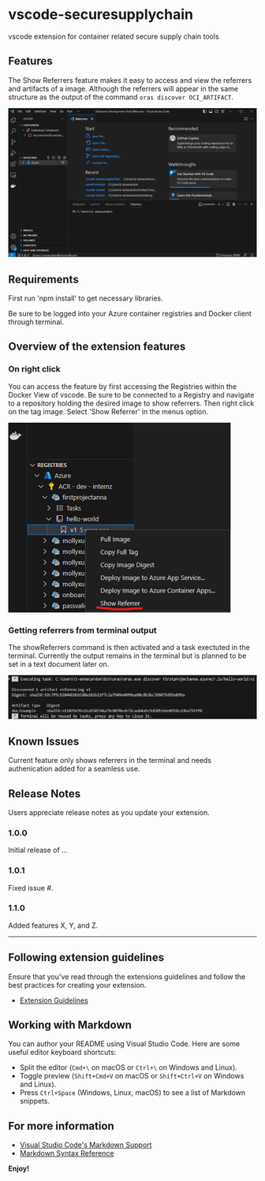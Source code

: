 # vscode-securesupplychain
vscode extension for container related secure supply chain tools

## Features

The Show Referrers feature makes it easy to access and view the referrers and artifacts of a image. Although the referrers will appear in the same structure as the output of the command `oras discover OCI_ARTIFACT`.

![Docker extension overview](resources/readme/ezgif.com-optimize.gif)

## Requirements
First run 'npm install' to get necessary libraries.

Be sure to be logged into your Azure container registries and Docker client through terminal.


## Overview of the extension features

### On right click
You can access the feature by first accessing the Registries within the Docker View of vscode. Be sure to be connected to a Registry and navigate to a repository holding the desired image to show referrers. Then right click on the tag image. Select 'Show Referrer' in the menus option.

![Docker extension overview](resources/readme/showReferrerScreenshot.png)

### Getting referrers from terminal output
The showReferrers command is then activated and a task exectuted in the terminal. Currently the output remains in the terminal but is planned to be set in a text document later on.

![Docker extension overview](resources/readme/referrerTerminalScreenshot.png)


## Known Issues

Current feature only shows referrers in the terminal and needs authenication added for a seamless use.

## Release Notes

Users appreciate release notes as you update your extension.

### 1.0.0

Initial release of ...

### 1.0.1

Fixed issue #.

### 1.1.0

Added features X, Y, and Z.

---

## Following extension guidelines

Ensure that you've read through the extensions guidelines and follow the best practices for creating your extension.

* [Extension Guidelines](https://code.visualstudio.com/api/references/extension-guidelines)

## Working with Markdown

You can author your README using Visual Studio Code. Here are some useful editor keyboard shortcuts:

* Split the editor (`Cmd+\` on macOS or `Ctrl+\` on Windows and Linux).
* Toggle preview (`Shift+Cmd+V` on macOS or `Shift+Ctrl+V` on Windows and Linux).
* Press `Ctrl+Space` (Windows, Linux, macOS) to see a list of Markdown snippets.

## For more information

* [Visual Studio Code's Markdown Support](http://code.visualstudio.com/docs/languages/markdown)
* [Markdown Syntax Reference](https://help.github.com/articles/markdown-basics/)

**Enjoy!**


